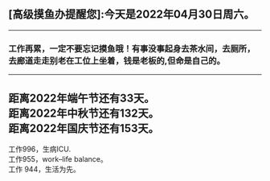 ## [高级摸鱼办提醒您]:今天是2022年04月30日周六。
---
### 工作再累，一定不要忘记摸鱼哦！有事没事起身去茶水间，去厕所，去廊道走走别老在工位上坐着，钱是老板的,但命是自己的。
---
距离2022年端午节还有33天。  
距离2022年中秋节还有132天。  
距离2022年国庆节还有153天。  
---
工作996，生病ICU.  
工作955，work–life balance。  
工作 944，生活为先。